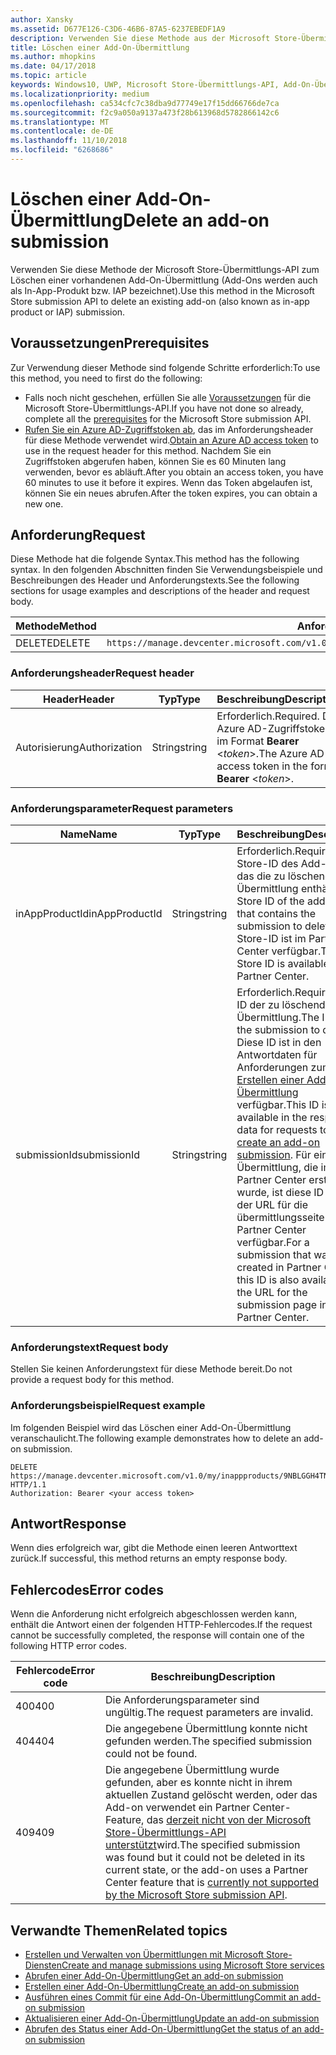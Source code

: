 ```yaml
---
author: Xansky
ms.assetid: D677E126-C3D6-46B6-87A5-6237EBEDF1A9
description: Verwenden Sie diese Methode aus der Microsoft Store-Übermittlungs-API zum Löschen einer vorhandenen Add-On-Übermittlung.
title: Löschen einer Add-On-Übermittlung
ms.author: mhopkins
ms.date: 04/17/2018
ms.topic: article
keywords: Windows10, UWP, Microsoft Store-Übermittlungs-API, Add-On-Übermittlung, löschen, In-App-Produkt, IAP
ms.localizationpriority: medium
ms.openlocfilehash: ca534cfc7c38dba9d77749e17f15dd66766de7ca
ms.sourcegitcommit: f2c9a050a9137a473f28b613968d5782866142c6
ms.translationtype: MT
ms.contentlocale: de-DE
ms.lasthandoff: 11/10/2018
ms.locfileid: "6268686"
---
```

# <a name="delete-an-add-on-submission"></a><span data-ttu-id="61b64-104">Löschen einer Add-On-Übermittlung</span><span class="sxs-lookup"><span data-stu-id="61b64-104">Delete an add-on submission</span></span>

<span data-ttu-id="61b64-105">Verwenden Sie diese Methode der Microsoft Store-Übermittlungs-API zum Löschen einer vorhandenen Add-On-Übermittlung (Add-Ons werden auch als In-App-Produkt bzw. IAP bezeichnet).</span><span class="sxs-lookup"><span data-stu-id="61b64-105">Use this method in the Microsoft Store submission API to delete an existing add-on (also known as in-app product or IAP) submission.</span></span>

## <a name="prerequisites"></a><span data-ttu-id="61b64-106">Voraussetzungen</span><span class="sxs-lookup"><span data-stu-id="61b64-106">Prerequisites</span></span>

<span data-ttu-id="61b64-107">Zur Verwendung dieser Methode sind folgende Schritte erforderlich:</span><span class="sxs-lookup"><span data-stu-id="61b64-107">To use this method, you need to first do the following:</span></span>

* <span data-ttu-id="61b64-108">Falls noch nicht geschehen, erfüllen Sie alle [Voraussetzungen](create-and-manage-submissions-using-windows-store-services.md#prerequisites) für die Microsoft Store-Übermittlungs-API.</span><span class="sxs-lookup"><span data-stu-id="61b64-108">If you have not done so already, complete all the [prerequisites](create-and-manage-submissions-using-windows-store-services.md#prerequisites) for the Microsoft Store submission API.</span></span>
* <span data-ttu-id="61b64-109">[Rufen Sie ein Azure AD-Zugriffstoken ab](create-and-manage-submissions-using-windows-store-services.md#obtain-an-azure-ad-access-token), das im Anforderungsheader für diese Methode verwendet wird.</span><span class="sxs-lookup"><span data-stu-id="61b64-109">[Obtain an Azure AD access token](create-and-manage-submissions-using-windows-store-services.md#obtain-an-azure-ad-access-token) to use in the request header for this method.</span></span> <span data-ttu-id="61b64-110">Nachdem Sie ein Zugriffstoken abgerufen haben, können Sie es 60 Minuten lang verwenden, bevor es abläuft.</span><span class="sxs-lookup"><span data-stu-id="61b64-110">After you obtain an access token, you have 60 minutes to use it before it expires.</span></span> <span data-ttu-id="61b64-111">Wenn das Token abgelaufen ist, können Sie ein neues abrufen.</span><span class="sxs-lookup"><span data-stu-id="61b64-111">After the token expires, you can obtain a new one.</span></span>

## <a name="request"></a><span data-ttu-id="61b64-112">Anforderung</span><span class="sxs-lookup"><span data-stu-id="61b64-112">Request</span></span>

<span data-ttu-id="61b64-113">Diese Methode hat die folgende Syntax.</span><span class="sxs-lookup"><span data-stu-id="61b64-113">This method has the following syntax.</span></span> <span data-ttu-id="61b64-114">In den folgenden Abschnitten finden Sie Verwendungsbeispiele und Beschreibungen des Header und Anforderungstexts.</span><span class="sxs-lookup"><span data-stu-id="61b64-114">See the following sections for usage examples and descriptions of the header and request body.</span></span>

| <span data-ttu-id="61b64-115">Methode</span><span class="sxs-lookup"><span data-stu-id="61b64-115">Method</span></span> | <span data-ttu-id="61b64-116">Anforderungs-URI</span><span class="sxs-lookup"><span data-stu-id="61b64-116">Request URI</span></span>                                                      |
|--------|------------------------------------------------------------------|
| <span data-ttu-id="61b64-117">DELETE</span><span class="sxs-lookup"><span data-stu-id="61b64-117">DELETE</span></span>    | ```https://manage.devcenter.microsoft.com/v1.0/my/inappproducts/{inAppProductId}/submissions/{submissionId}``` |


### <a name="request-header"></a><span data-ttu-id="61b64-118">Anforderungsheader</span><span class="sxs-lookup"><span data-stu-id="61b64-118">Request header</span></span>

| <span data-ttu-id="61b64-119">Header</span><span class="sxs-lookup"><span data-stu-id="61b64-119">Header</span></span>        | <span data-ttu-id="61b64-120">Typ</span><span class="sxs-lookup"><span data-stu-id="61b64-120">Type</span></span>   | <span data-ttu-id="61b64-121">Beschreibung</span><span class="sxs-lookup"><span data-stu-id="61b64-121">Description</span></span>                                                                 |
|---------------|--------|-----------------------------------------------------------------------------|
| <span data-ttu-id="61b64-122">Autorisierung</span><span class="sxs-lookup"><span data-stu-id="61b64-122">Authorization</span></span> | <span data-ttu-id="61b64-123">String</span><span class="sxs-lookup"><span data-stu-id="61b64-123">string</span></span> | <span data-ttu-id="61b64-124">Erforderlich.</span><span class="sxs-lookup"><span data-stu-id="61b64-124">Required.</span></span> <span data-ttu-id="61b64-125">Das Azure AD-Zugriffstoken im Format **Bearer** &lt;*token*&gt;.</span><span class="sxs-lookup"><span data-stu-id="61b64-125">The Azure AD access token in the form **Bearer** &lt;*token*&gt;.</span></span> |


### <a name="request-parameters"></a><span data-ttu-id="61b64-126">Anforderungsparameter</span><span class="sxs-lookup"><span data-stu-id="61b64-126">Request parameters</span></span>

| <span data-ttu-id="61b64-127">Name</span><span class="sxs-lookup"><span data-stu-id="61b64-127">Name</span></span>        | <span data-ttu-id="61b64-128">Typ</span><span class="sxs-lookup"><span data-stu-id="61b64-128">Type</span></span>   | <span data-ttu-id="61b64-129">Beschreibung</span><span class="sxs-lookup"><span data-stu-id="61b64-129">Description</span></span>                                                                 |
|---------------|--------|-----------------------------------------------------------------------------|
| <span data-ttu-id="61b64-130">inAppProductId</span><span class="sxs-lookup"><span data-stu-id="61b64-130">inAppProductId</span></span> | <span data-ttu-id="61b64-131">String</span><span class="sxs-lookup"><span data-stu-id="61b64-131">string</span></span> | <span data-ttu-id="61b64-132">Erforderlich.</span><span class="sxs-lookup"><span data-stu-id="61b64-132">Required.</span></span> <span data-ttu-id="61b64-133">Die Store-ID des Add-Ons, das die zu löschende Übermittlung enthält.</span><span class="sxs-lookup"><span data-stu-id="61b64-133">The Store ID of the add-on that contains the submission to delete.</span></span> <span data-ttu-id="61b64-134">Die Store-ID ist im Partner Center verfügbar.</span><span class="sxs-lookup"><span data-stu-id="61b64-134">The Store ID is available in Partner Center.</span></span>  |
| <span data-ttu-id="61b64-135">submissionId</span><span class="sxs-lookup"><span data-stu-id="61b64-135">submissionId</span></span> | <span data-ttu-id="61b64-136">String</span><span class="sxs-lookup"><span data-stu-id="61b64-136">string</span></span> | <span data-ttu-id="61b64-137">Erforderlich.</span><span class="sxs-lookup"><span data-stu-id="61b64-137">Required.</span></span> <span data-ttu-id="61b64-138">Die ID der zu löschenden Übermittlung.</span><span class="sxs-lookup"><span data-stu-id="61b64-138">The ID of the submission to delete.</span></span> <span data-ttu-id="61b64-139">Diese ID ist in den Antwortdaten für Anforderungen zum [Erstellen einer Add-On-Übermittlung](create-an-add-on-submission.md) verfügbar.</span><span class="sxs-lookup"><span data-stu-id="61b64-139">This ID is available in the response data for requests to [create an add-on submission](create-an-add-on-submission.md).</span></span> <span data-ttu-id="61b64-140">Für eine Übermittlung, die im Partner Center erstellt wurde, ist diese ID auch in der URL für die übermittlungsseite im Partner Center verfügbar.</span><span class="sxs-lookup"><span data-stu-id="61b64-140">For a submission that was created in Partner Center, this ID is also available in the URL for the submission page in Partner Center.</span></span>  |


### <a name="request-body"></a><span data-ttu-id="61b64-141">Anforderungstext</span><span class="sxs-lookup"><span data-stu-id="61b64-141">Request body</span></span>

<span data-ttu-id="61b64-142">Stellen Sie keinen Anforderungstext für diese Methode bereit.</span><span class="sxs-lookup"><span data-stu-id="61b64-142">Do not provide a request body for this method.</span></span>


### <a name="request-example"></a><span data-ttu-id="61b64-143">Anforderungsbeispiel</span><span class="sxs-lookup"><span data-stu-id="61b64-143">Request example</span></span>

<span data-ttu-id="61b64-144">Im folgenden Beispiel wird das Löschen einer Add-On-Übermittlung veranschaulicht.</span><span class="sxs-lookup"><span data-stu-id="61b64-144">The following example demonstrates how to delete an add-on submission.</span></span>

```
DELETE https://manage.devcenter.microsoft.com/v1.0/my/inappproducts/9NBLGGH4TNMP/submissions/1152921504621230023 HTTP/1.1
Authorization: Bearer <your access token>
```

## <a name="response"></a><span data-ttu-id="61b64-145">Antwort</span><span class="sxs-lookup"><span data-stu-id="61b64-145">Response</span></span>

<span data-ttu-id="61b64-146">Wenn dies erfolgreich war, gibt die Methode einen leeren Antworttext zurück.</span><span class="sxs-lookup"><span data-stu-id="61b64-146">If successful, this method returns an empty response body.</span></span>

## <a name="error-codes"></a><span data-ttu-id="61b64-147">Fehlercodes</span><span class="sxs-lookup"><span data-stu-id="61b64-147">Error codes</span></span>

<span data-ttu-id="61b64-148">Wenn die Anforderung nicht erfolgreich abgeschlossen werden kann, enthält die Antwort einen der folgenden HTTP-Fehlercodes.</span><span class="sxs-lookup"><span data-stu-id="61b64-148">If the request cannot be successfully completed, the response will contain one of the following HTTP error codes.</span></span>

| <span data-ttu-id="61b64-149">Fehlercode</span><span class="sxs-lookup"><span data-stu-id="61b64-149">Error code</span></span> |  <span data-ttu-id="61b64-150">Beschreibung</span><span class="sxs-lookup"><span data-stu-id="61b64-150">Description</span></span>   |
|--------|------------------|
| <span data-ttu-id="61b64-151">400</span><span class="sxs-lookup"><span data-stu-id="61b64-151">400</span></span>  | <span data-ttu-id="61b64-152">Die Anforderungsparameter sind ungültig.</span><span class="sxs-lookup"><span data-stu-id="61b64-152">The request parameters are invalid.</span></span> |
| <span data-ttu-id="61b64-153">404</span><span class="sxs-lookup"><span data-stu-id="61b64-153">404</span></span>  | <span data-ttu-id="61b64-154">Die angegebene Übermittlung konnte nicht gefunden werden.</span><span class="sxs-lookup"><span data-stu-id="61b64-154">The specified submission could not be found.</span></span> |
| <span data-ttu-id="61b64-155">409</span><span class="sxs-lookup"><span data-stu-id="61b64-155">409</span></span>  | <span data-ttu-id="61b64-156">Die angegebene Übermittlung wurde gefunden, aber es konnte nicht in ihrem aktuellen Zustand gelöscht werden, oder das Add-on verwendet ein Partner Center-Feature, das [derzeit nicht von der Microsoft Store-Übermittlungs-API unterstützt](create-and-manage-submissions-using-windows-store-services.md#not_supported)wird.</span><span class="sxs-lookup"><span data-stu-id="61b64-156">The specified submission was found but it could not be deleted in its current state, or the add-on uses a Partner Center feature that is [currently not supported by the Microsoft Store submission API](create-and-manage-submissions-using-windows-store-services.md#not_supported).</span></span> |


## <a name="related-topics"></a><span data-ttu-id="61b64-157">Verwandte Themen</span><span class="sxs-lookup"><span data-stu-id="61b64-157">Related topics</span></span>

* [<span data-ttu-id="61b64-158">Erstellen und Verwalten von Übermittlungen mit Microsoft Store-Diensten</span><span class="sxs-lookup"><span data-stu-id="61b64-158">Create and manage submissions using Microsoft Store services</span></span>](create-and-manage-submissions-using-windows-store-services.md)
* [<span data-ttu-id="61b64-159">Abrufen einer Add-On-Übermittlung</span><span class="sxs-lookup"><span data-stu-id="61b64-159">Get an add-on submission</span></span>](get-an-add-on-submission.md)
* [<span data-ttu-id="61b64-160">Erstellen einer Add-On-Übermittlung</span><span class="sxs-lookup"><span data-stu-id="61b64-160">Create an add-on submission</span></span>](create-an-add-on-submission.md)
* [<span data-ttu-id="61b64-161">Ausführen eines Commit für eine Add-On-Übermittlung</span><span class="sxs-lookup"><span data-stu-id="61b64-161">Commit an add-on submission</span></span>](commit-an-add-on-submission.md)
* [<span data-ttu-id="61b64-162">Aktualisieren einer Add-On-Übermittlung</span><span class="sxs-lookup"><span data-stu-id="61b64-162">Update an add-on submission</span></span>](update-an-add-on-submission.md)
* [<span data-ttu-id="61b64-163">Abrufen des Status einer Add-On-Übermittlung</span><span class="sxs-lookup"><span data-stu-id="61b64-163">Get the status of an add-on submission</span></span>](get-status-for-an-add-on-submission.md)
